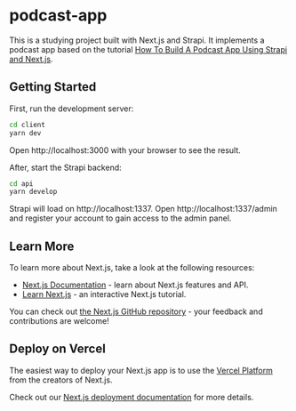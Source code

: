 # podcast-app

This is a studying project built with Next.js and Strapi.
It implements a podcast app based on the tutorial [How To Build A Podcast App Using Strapi and Next.js](https://strapi.io/blog/how-to-build-a-podcast-app-using-strapi-and-nextjs).

## Getting Started
First, run the development server:

```bash
cd client
yarn dev
```

Open http://localhost:3000 with your browser to see the result.

After, start the Strapi backend:

```bash
cd api
yarn develop
```

Strapi will load on http://localhost:1337. Open http://localhost:1337/admin and register your account to gain access to the admin panel.

## Learn More

To learn more about Next.js, take a look at the following resources:

- [Next.js Documentation](https://nextjs.org/docs) - learn about Next.js features and API.
- [Learn Next.js](https://nextjs.org/learn) - an interactive Next.js tutorial.

You can check out [the Next.js GitHub repository](https://github.com/vercel/next.js/) - your feedback and contributions are welcome!

## Deploy on Vercel

The easiest way to deploy your Next.js app is to use the [Vercel Platform](https://vercel.com/new?utm_medium=default-template&filter=next.js&utm_source=create-next-app&utm_campaign=create-next-app-readme) from the creators of Next.js.

Check out our [Next.js deployment documentation](https://nextjs.org/docs/deployment) for more details.